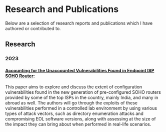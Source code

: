 # Research and Publications

Below are a selection of research reports and publications which I have authored or contributed to.

## Research

### 2023

#### [**Accounting for the Unaccounted Vulnerabilities Found in Endpoint ISP SOHO Router**](https://ieeexplore.ieee.org/document/10474274):
This paper aims to explore and discuss the extent of configuration vulnerabilities found in the new generation of pre-configured SOHO routers provided by some of the top ISPs in the country, mainly India, and many in abroad as well. The authors will go through the exploits of these vulnerabilities performed in a controlled lab environment by using various types of attack vectors, such as directory enumeration attacks and compromising EOL software versions, along with assessing at the size of the impact they can bring about when performed in real-life scenarios.